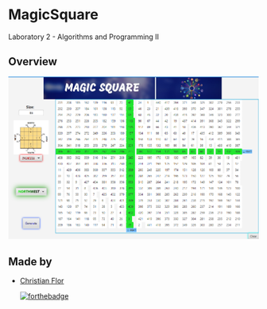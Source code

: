 # MagicSquare
Laboratory 2 - Algorithms and Programming II 
## Overview
  ![Overview](overview/MainView1.PNG?raw=true) 
  
  ## Made by
+ [Christian Flor](https://github.com/ChristianFlor "Christian Flor")
  
  [![forthebadge](https://forthebadge.com/images/badges/made-with-java.svg)](https://forthebadge.com)
